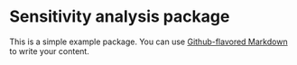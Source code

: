# Sensitivity analysis package

This is a simple example package. You can use
[Github-flavored Markdown](https://guides.github.com/features/mastering-markdown/)
to write your content.